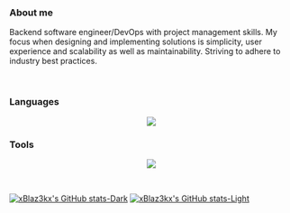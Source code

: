 ### About me

Backend software engineer/DevOps with project management skills. My focus when designing and implementing solutions is simplicity, user experience and scalability as well as maintainability. Striving to adhere to industry best practices.

<br>

### Languages
<p align="center">
  <a href="https://skillicons.dev">
      <img src="https://skillicons.dev/icons?i=go,kotlin,python,git,terraform" />
  </a>
</p>

### Tools

<p align="center">
  <a href="https://skillicons.dev">
      <img src="https://skillicons.dev/icons?i=linux,docker,grafana,prometheus,rabbitmq,postman,redis,k8s,mongo,kafka,raspberrypi&perline=5" />
  </a>
</p>

<br>

[![xBlaz3kx's GitHub stats-Dark](https://github-readme-stats.vercel.app/api?username=xBlaz3kx&show_icons=true&theme=dark#gh-dark-mode-only)](https://github.com/anuraghazra/github-readme-stats#gh-dark-mode-only)
[![xBlaz3kx's GitHub stats-Light](https://github-readme-stats.vercel.app/api?username=xBlaz3kx&show_icons=true&theme=default#gh-light-mode-only)](https://github.com/anuraghazra/github-readme-stats#gh-light-mode-only)

